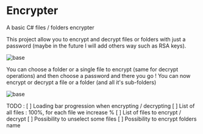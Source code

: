 # Encrypter
A basic C# files / folders encrypter

This project allow you to encrypt and decrypt files or folders with just a password (maybe in the future I will add others way such as RSA keys).

![base](https://deadman.fr/images/github/Encrypter/base.PNG)

You can choose a folder or a single file to encrypt (same for decrypt operations) and then choose a password and there you go !
You can now encrypt or decrypt a file or a folder (and all it's sub-folders)

![base](https://deadman.fr/images/github/Encrypter/filled.PNG)



TODO : 
  [ ] Loading bar progression when encrypting / decrypting
    [ ] List of all files : 100%, for each file we increase %
  [ ] List of files to encrypt / decrypt
    [ ] Possibility to unselect some files
    [ ] Possibility to encrypt folders name
